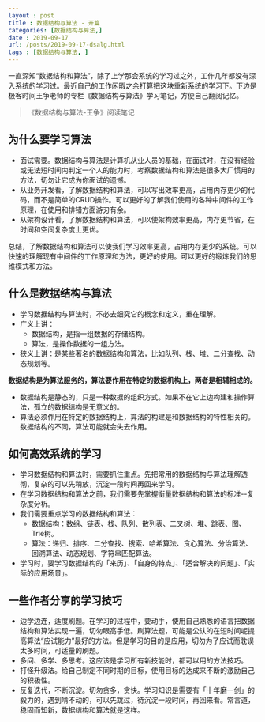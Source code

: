 ```yaml
---
layout : post
title : 数据结构与算法 - 开篇
categories: [数据结构与算法,] 
date : 2019-09-17
url: /posts/2019-09-17-dsalg.html 
tags : [数据结构与算法, ]
---
```


一直深知“数据结构和算法”，除了上学那会系统的学习过之外，工作几年都没有深入系统的学习过。最近自己的工作闲暇之余打算把这块重新系统的学习下。下边是极客时间王争老师的专栏《数据结构与算法》学习笔记，方便自己翻阅记忆。

> 《数据结构与算法-王争》阅读笔记

## 为什么要学习算法

- 面试需要。数据结构与算法是计算机从业人员的基础，在面试时，在没有经验或无法短时间内判定一个人的能力时，考察数据结构和算法是很多大厂惯用的方法，切勿让它成为你面试的遗憾。
- 从业务开发看，了解数据结构和算法，可以写出效率更高，占用内存更少的代码，而不是简单的CRUD操作。可以更好的了解我们使用的各种中间件的工作原理，在使用和排错方面游刃有余。
- 从架构设计看，了解数据结构和算法，可以使架构效率更高，内存更节省，在时间和空间复杂度上更优。

总结，了解数据结构和算法可以使我们学习效率更高，占用内存更少的系统。可以快速的理解现有中间件的工作原理和方法，更好的使用。可以更好的锻炼我们的思维模式和方法。

## 什么是数据结构与算法

- 学习数据结构与算法时，不必去细究它的概念和定义，重在理解。
- 广义上讲：
  - 数据结构，是指一组数据的存储结构。
  - 算法，是操作数据的一组方法。
- 狭义上讲：是某些著名的数据结构和算法，比如队列、栈、堆、二分查找、动态规划等。

**数据结构是为算法服务的，算法要作用在特定的数据机构上，两者是相辅相成的。**

- 数据结构是静态的，只是一种数据的组织方式。如果不在它上边构建和操作算法，孤立的数据结构是无意义的。
- 算法必须作用在特定的数据结构上，算法的构建是和数据结构的特性相关的。数据结构的不同，算法可能就会失去作用。

## 如何高效系统的学习

- 学习数据结构和算法时，需要抓住重点。先把常用的数据结构与算法理解透彻，复杂的可以先稍放，沉淀一段时间再回来学习。
- 在学习数据结构和算法之前，我们需要先掌握衡量数据结构和算法的标准--复杂度分析。
- 我们需要重点学习的数据结构和算法：
  - 数据结构：数组、链表、栈、队列、散列表、二叉树、堆、跳表、图、Trie树。
  - 算法：递归、排序、二分查找、搜索、哈希算法、贪心算法、分治算法、回溯算法、动态规划、字符串匹配算法。
- 学习时，要学习数据结构的「来历」、「自身的特点」、「适合解决的问题」、「实际的应用场景」。


## 一些作者分享的学习技巧

- 边学边连，适度刷题。在学习的过程中，要动手，使用自己熟悉的语言把数据结构和算法实现一遍，切勿眼高手低。刷算法题，可能是公认的在短时间呢提高算法“应试能力”最好的方法。但是学习的目的是应用，切勿为了应试而耽误太多时间，可适量的刷题。
- 多问、多学、多思考。这应该是学习所有新技能时，都可以用的方法技巧。
- 打怪升级法。给自己制定不同时期的目标，使用目标的达成来不断的激励自己的积极性。
- 反复迭代，不断沉淀。切勿贪多，贪快。学习知识是需要有「十年磨一剑」的毅力的，遇到啃不动的，可以先跳过，待沉淀一段时间，再回来看。常言道，稳固而知新，数据结构和算法就是这样。
